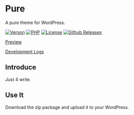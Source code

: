 # Pure

A pure theme for WordPress.

[![Verson](https://img.shields.io/badge/Release-1.4.0-orange.svg)](https://github.com/izhaoo/pure)
[![PHP](https://img.shields.io/badge/PHP-7.2-blue.svg)](http://www.php.net/ChangeLog-7.php)
[![License](https://img.shields.io/badge/License-MIT-red.svg)](https://mit-license.org/)
[![Github Releases](https://img.shields.io/badge/downloads-184KB-brightgreen.svg)](https://github.com/izhaoo/pure/releases)

[Preview](https://pure.izhaoo.com)

[Development Logs](https://pure.izhaoo.com/development-log.html)

## Introduce

Just 4 write.

## Use It

Download the zip package and upload it to your WordPress.
